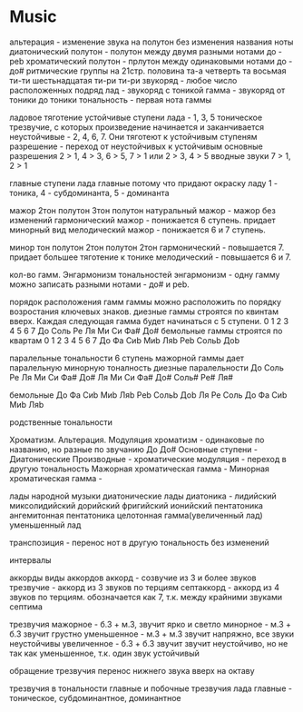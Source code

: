 # Music
альтерация - изменение звука на полутон без изменения названия ноты
диатонический полутон - полутон между двумя разными нотами до - реb
хроматический полутон - прлутон между одинаковыми нотами до - до#
ритмические группы на 21стр.
  половина та-а
  четверть та
  восьмая ти-ти
  шестьнадцатая ти-ри ти-ри
звукоряд - любое число расположенных подряд
лад - звукоряд с тоникой
гамма - звукоряд от тоники до тоники
тональность - первая нота гаммы

ладовое тяготение 
устойчивые ступени лада - 1, 3, 5 тоническое трезвучие, с которых произведение начинается и заканчивается
неустойчивые - 2, 4, 6, 7. Они тяготеют к устойчивым ступеням
разрешение - переход от неустойчивых к устойчивым
основные разрешения
2 > 1, 4 > 3, 6 > 5, 7 > 1
или 
2 > 3, 4 > 5
вводные звуки
7 > 1,  2 > 1

главные ступени лада
главные потому что придают окраску ладу
1 - тоника, 4 - субдоминанта, 5 - доминанта

мажор
2тон полутон 3тон полутон
натуральный мажор - мажор без изменений
гармонический мажор - понижается 6 ступень. придает минорный вид
мелодический мажор - понижается 6 и 7 ступень. 

минор
тон полутон 2тон полутон 2тон
гармонический - повышается 7. придает большее тяготение к тонике
мелодический - повышается 6 и 7. 

кол-во гамм. Энгармонизм тональностей
энгармонизм - одну гамму можно записать разными нотами - до# и реb. 

порядок расположения гамм
гаммы можно расположить по порядку возростания ключевых знаков.
диезные гаммы строятся по квинтам вверх. Каждая следующая гамма будет начинаться с 5 ступени.
  0    1    2    3    4    5    6    7 
  До   Соль Ре   Ля   Ми   Си   Фа#  До#
бемольные гаммы строятся по квартам
  0    1    2    3    4    5    6     7
  До   Фа   Сиb  Миb  Ляb  Реb  Сольb Доb

паралельные тональности
6 ступень мажорной гаммы дает паралельную минорную тоналность
диезные паралельности
До   Соль Ре   Ля   Ми   Си    Фа#  До#
Ля   Ми   Си   Фа#  До#  Соль# Ре#  Ля#

бемольные
До   Фа   Сиb  Миb  Ляb  Реb   Сольb Доb
Ля   Ре   Соль До   Фа   Сиb   Миb   Ляb

родственные тональности

Хроматизм. Альтерация. Модуляция
хроматизм - одинаковые по названию, но разные по звучанию До До#
Основные ступени - Диатонические
Производные - хроматические
модуляция - переход в другую тональность
Мажорная хроматическая гамма - 
Минорная хроматическая гамма - 

лады народной музыки
диатонические лады
диатоника - 
лидийский
миксолидийский
дорийский
фригийский
ионийский
пентатоника
ангемитонная пентатоника
целотонная гамма(увеличенный лад)
уменьшенный лад

транспозиция - перенос нот в другую тональность без изменений



интервалы




аккорды
виды аккордов
аккорд - созвучие из 3 и более звуков
трезвучие - аккорд из 3 звуков по терциям
септаккорд - аккорд из 4 звуков по терциям. обозначается как 7, т.к. между крайними звуками септима

трезвучия
мажорное - б.3 + м.3, звучит ярко и светло
минорное - м.3 + б.3  звучит грустно
уменьшенное - м.3 + м.3 звучит напряжно, все звуки неустойчивы
увеличенное - б.3 + б.3 звучит звучит неустойчиво, но не так как уменьшенное, т.к. один звук устойчивый

обращение трезвучия
перенос нижнего звука вверх на октаву

трезвучия в тональности
главные и побочные трезвучия лада
главные - тоническое, субдоминантное, доминантное
